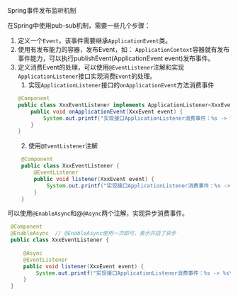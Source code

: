 Spring事件发布监听机制

在Spring中使用pub-sub机制，需要一些几个步骤：
1. 定义一个`Event`，该事件需要继承`ApplicationEvent`类。
2. 使用有发布能力的容器，发布Event，如： `ApplicationContext`容器就有发布事件能力，可以执行publishEvent(ApplicationEvent event)发布事件。
3. 定义消费Event的处理，可以使用`@EventListener`注解和实现`ApplicationListener`接口实现消费`Event`的处理。
   1. 实现`ApplicationListener`接口的`onApplicationEvent`方法消费事件
    ```java
   @Component
    public class XxxEventListener implements ApplicationListener<XxxEvent> {
        public void onApplicationEvent(XxxEvent event) {
            System.out.printf("实现接口ApplicationListener消费事件：%s -> %s\n", Thread.currentThread().getName(), event);
        }
    }
   ```
   2. 使用`@EventListener`注解
   ```java
    @Component
    public class XxxEventListener {
        @EventListener
        public void listener(XxxEvent event) {
            System.out.printf("实现接口ApplicationListener消费事件：%s -> %s\n", Thread.currentThread().getName(), event);
        }
    }
   ```
可以使用`@EnableAsync`和@`@Async`两个注解，实现异步消费事件。
   ```java
    @Component
    @EnableAsync  // @EnableAsync使用一次即可，表示开启了异步
    public class XxxEventListener {
    
        @Async
        @EventListener
        public void listener(XxxEvent event) {
            System.out.printf("实现接口ApplicationListener消费事件：%s -> %s\n", Thread.currentThread().getName(), event);
        }
    }
   ```
